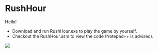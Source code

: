 # RushHour

Hello!

- Download and run RushHour.exe to play the game by yourself.
- Checkout the RushHour.asm to view the code (Notepad++ is advised).

![](https://github.com/Maor2871/RushHour/blob/master/Project/Overview/Overview.gif)
